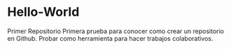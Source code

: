 # Hello-World
Primer Repositorio
Primera prueba para conocer como crear un repositorio en Github.
Probar como herramienta para hacer trabajos colaborativos.
